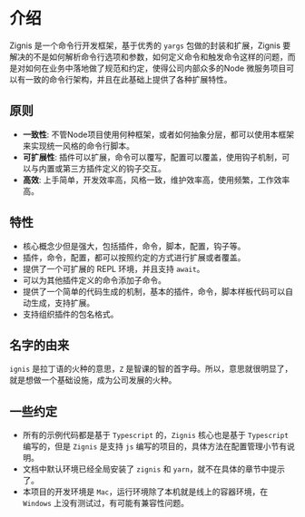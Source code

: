 # 介绍

Zignis 是一个命令行开发框架，基于优秀的 `yargs` 包做的封装和扩展，Zignis 要解决的不是如何解析命令行选项和参数，如何定义命令和触发命令这样的问题，而是对如何在业务中落地做了规范和约定，使得公司内部众多的Node 微服务项目可以有一致的命令行架构，并且在此基础上提供了各种扩展特性。

## 原则

- **一致性**: 不管Node项目使用何种框架，或者如何抽象分层，都可以使用本框架来实现统一风格的命令行脚本。
- **可扩展性**: 插件可以扩展，命令可以覆写，配置可以覆盖，使用钩子机制，可以与内置或第三方插件定义的钩子交互。
- **高效**: 上手简单，开发效率高，风格一致，维护效率高，使用频繁，工作效率高。

## 特性

- 核心概念少但是强大，包括插件，命令，脚本，配置，钩子等。
- 插件，命令，配置，都可以按照约定的方式进行扩展或者覆盖。
- 提供了一个可扩展的 REPL 环境，并且支持 `await`。
- 可以为其他插件定义的命令添加子命令。
- 提供了一个简单的代码生成的机制，基本的插件，命令，脚本样板代码可以自动生成，支持扩展。
- 支持组织插件的包名格式。

## 名字的由来

`ignis` 是拉丁语的火种的意思，`Z` 是智课的智的首字母。所以，意思就很明显了，就是想做一个基础设施，成为公司发展的火种。

## 一些约定

- 所有的示例代码都是基于 `Typescript` 的，`Zignis` 核心也是基于 `Typescript` 编写的，但是 `Zignis` 是支持 `js` 编写的项目的，具体方法在配置管理小节有说明。
- 文档中默认环境已经全局安装了 `zignis` 和 `yarn`，就不在具体的章节中提示了。
- 本项目的开发环境是 `Mac`，运行环境除了本机就是线上的容器环境，在 `Windows` 上没有测试过，有可能有兼容性问题。